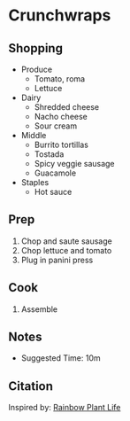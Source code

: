 # Crunchwraps

## Shopping

- Produce
    - Tomato, roma
    - Lettuce
- Dairy
    - Shredded cheese
    - Nacho cheese
    - Sour cream
- Middle
    - Burrito tortillas
    - Tostada
    - Spicy veggie sausage
    - Guacamole
- Staples
    - Hot sauce

## Prep

1. Chop and saute sausage
1. Chop lettuce and tomato
1. Plug in panini press

## Cook

1. Assemble

## Notes

- Suggested Time: 10m

## Citation

Inspired by:
[Rainbow Plant Life](https://rainbowplantlife.com/the-best-vegan-crunchwrap-supreme/)
